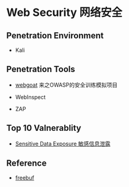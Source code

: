 
# Web Security 网络安全

## Penetration Environment

- Kali


## Penetration Tools

- [webgoat](<https://www.owasp.org/index.php/Webgoat>) 来之OWASP的安全训练模拟项目

- WebInspect

- ZAP

## Top 10 Valnerablity

- [Sensitive Data Exposure 敏感信息泄露](./top-10-valnerabilities/sensitive-data-exposure.md)



## Reference

- [freebuf](http://www.freebuf.com/)
